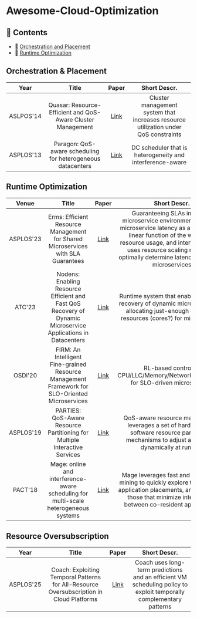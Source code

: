# Awesome-Cloud-Optimization


## 📖 Contents
* 📖 [Orchestration and Placement](#Orchestration-and-Placement)
* 📖 [Runtime Optimization](#Runtime-Optimization)

## Orchestration & Placement
<div id="Orchestration-and-Placement"></div>

|Year|Title|Paper|Short Descr.|
|:---:|:---:|:---:|:---:|
|ASLPOS'14|Quasar: Resource-Efficient and QoS-Aware Cluster Management|[Link](https://dl.acm.org/doi/pdf/10.1145/2644865.2541941)| Cluster management system that increases resource utilization under QoS constraints|
|ASPLOS'13|Paragon: QoS-aware scheduling for heterogeneous datacenters|[Link](https://dl.acm.org/doi/pdf/10.1145/2499368.2451125)| DC scheduler that is heterogeneity and interference-aware|

## Runtime Optimization
<div id="Runtime-Optimization"></div>

|Venue|Title|Paper|Short Descr.|
|:---:|:---:|:---:|:---:|
|ASPLOS'23|Erms: Efficient Resource Management for Shared Microservices with SLA Guarantees|[Link](https://dl.acm.org/doi/pdf/10.1145/3567955.3567964)|Guaranteeing SLAs in shared microservice environments. Profiles microservice latency as a piece-wise linear function of the workload, resource usage, and interference and uses resource scaling models to optimally determine latency targets for microservices|
|ATC'23|Nodens: Enabling Resource Efficient and Fast QoS Recovery of Dynamic Microservice Applications in Datacenters|[Link](https://www.usenix.org/system/files/atc23-shi.pdf)| Runtime system that enables fast QoS recovery of dynamic microservices by allocating just-enough excessive resources (cores?) for microservices|
|OSDI'20|FIRM: An Intelligent Fine-grained Resource Management Framework for SLO-Oriented Microservices|[Link](https://www.usenix.org/system/files/osdi20-qiu.pdf)| RL-based control of CPU/LLC/Memory/Network/IO/Replicas for SLO-driven microservices|
|ASPLOS'19|PARTIES: QoS-Aware Resource Partitioning for Multiple Interactive Services|[Link](https://dl.acm.org/doi/pdf/10.1145/3297858.3304005)| QoS-aware resource manager that leverages a set of hardware and software resource partitioning mechanisms to adjust allocations dynamically at runtime|
|PACT'18|Mage: online and interference-aware scheduling for multi-scale heterogeneous systems|[Link](https://dl.acm.org/doi/pdf/10.1145/3243176.3243183)| Mage leverages fast and online data mining to quickly explore the space of application placements, and determine those that minimize interference between co-resident applications.|


## Resource Oversubscription
<div id="Resource-Oversubscription"></div>

|Year|Title|Paper|Short Descr.|
|:---:|:---:|:---:|:---:|
|ASPLOS'25|Coach: Exploiting Temporal Patterns for All-Resource Oversubscription in Cloud Platforms|[Link](https://dl.acm.org/doi/pdf/10.1145/3669940.3707226)| Coach uses long-term predictions and an efficient VM scheduling policy to exploit temporally complementary patterns|

